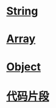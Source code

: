 
# [String](前端/js/String/index.md)

# [Array](前端/js/Array/index.md)

# [Object](前端/js/Object/index.md)

# [代码片段](前端/js/代码片段/README.md)
